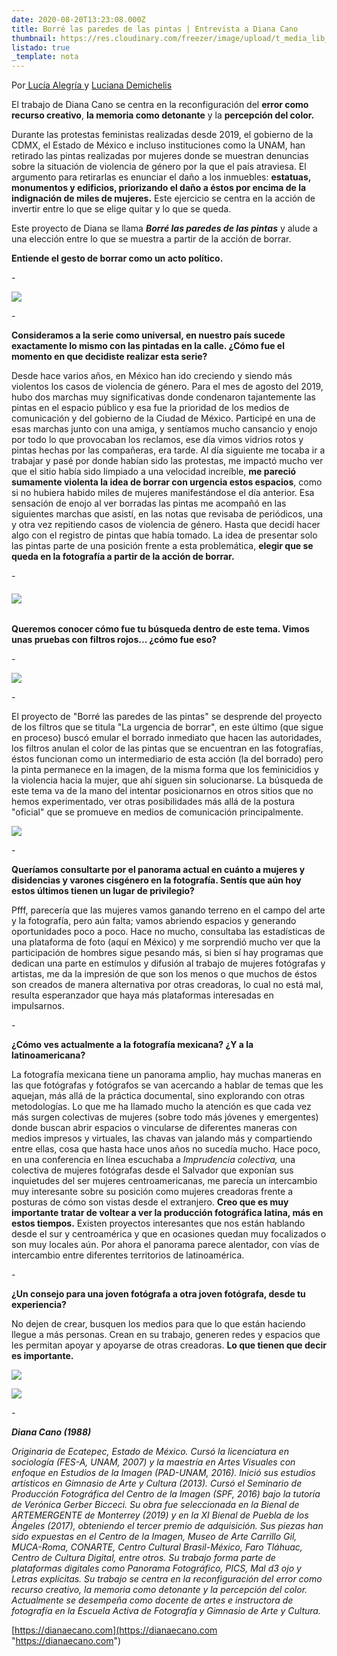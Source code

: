 ```yaml
---
date: 2020-08-20T13:23:08.000Z
title: Borré las paredes de las pintas | Entrevista a Diana Cano
thumbnail: https://res.cloudinary.com/freezer/image/upload/t_media_lib_thumb/v1597933284/2020/image99999ddsdds_erlqkr.png
listado: true
_template: nota
---
```


Por[ Lucía Alegría ](https://www.instagram.com/lanadediamante/)y [Luciana Demichelis](https://www.instagram.com/demichelisluciana/)

El trabajo de Diana Cano se centra en la reconfiguración del **error como recurso creativo**, **la memoria como detonante** y la **percepción del color.**

Durante las protestas feministas realizadas desde 2019, el gobierno de la CDMX, el Estado de México e incluso instituciones como la UNAM, han retirado las pintas realizadas por mujeres donde se muestran denuncias sobre la situación de violencia de género por la que el país atraviesa. El argumento para retirarlas es enunciar el daño a los inmuebles: **estatuas, monumentos y edificios, priorizando el daño a éstos por encima de la indignación de miles de mujeres.** Este ejercicio se centra en la acción de invertir entre lo que se elige quitar y lo que se queda.

Este proyecto de Diana se llama **_Borré las paredes de las pintas_** y alude a una elección entre lo que se muestra a partir de la acción de borrar.

**Entiende el gesto de borrar como un acto político.**

\-

![](https://res.cloudinary.com/freezer/c_limit,w_1280,h_920/v1597931369/2020/__k1sk5q.png)

\-

**Consideramos a la serie como universal, en nuestro país sucede exactamente lo mismo con las pintadas en la calle. ¿Cómo fue el momento en que decidiste realizar esta serie?**

Desde hace varios años, en México han ido creciendo y siendo más violentos los casos de violencia de género. Para el mes de agosto del 2019, hubo dos marchas muy significativas donde condenaron tajantemente las pintas en el espacio público y esa fue la prioridad de los medios de comunicación y del gobierno de la Ciudad de México. Participé en una de esas marchas junto con una amiga, y sentíamos mucho cansancio y enojo por todo lo que provocaban los reclamos, ese día vimos vidrios rotos y pintas hechas por las compañeras, era tarde. Al día siguiente me tocaba ir a trabajar y pasé por donde habían sido las protestas, me impactó mucho ver que el sitio había sido limpiado a una velocidad increíble, **me pareció sumamente violenta la idea de borrar con urgencia estos espacios**, como si no hubiera habido miles de mujeres manifestándose el día anterior. Esa sensación de enojo al ver borradas las pintas me acompañó en las siguientes marchas que asistí, en las notas que revisaba de periódicos, una y otra vez repitiendo casos de violencia de género. Hasta que decidí hacer algo con el registro de pintas que había tomado. La idea de presentar solo las pintas parte de una posición frente a esta problemática, **elegir que se queda en la fotografía a partir de la acción de borrar.**

\-

###### ![](http://www.dianaecano.com/wp-content/uploads/2020/06/17-1536x1024.jpg)

**Queremos conocer cómo fue tu búsqueda dentro de este tema. Vimos unas pruebas con filtros rojos... ¿cómo fue eso?**

\-

![](http://www.dianaecano.com/wp-content/uploads/2020/06/URGENCIA-DE-BORRAR.gif)

\-

El proyecto de "Borré las paredes de las pintas" se desprende del proyecto de los filtros que se titula "La urgencia de borrar", en este último (que sigue en proceso) buscó emular el borrado inmediato que hacen las autoridades, los filtros anulan el color de las pintas que se encuentran en las fotografías, éstos funcionan como un intermediario de esta acción (la del borrado) pero la pinta permanece en la imagen, de la misma forma que los feminicidios y la violencia hacia la mujer, que ahí siguen sin solucionarse. La búsqueda de este tema va de la mano del intentar posicionarnos en otros sitios que no hemos experimentado, ver otras posibilidades más allá de la postura "oficial" que se promueve en medios de comunicación principalmente.

![](http://www.dianaecano.com/wp-content/uploads/2020/06/9-1536x1024.jpg)

\- 

**Queríamos consultarte por el panorama actual en cuánto a mujeres y disidencias y varones cisgénero en la fotografía. Sentís que aún hoy estos últimos tienen un lugar de privilegio?**

Pfff, parecería que las mujeres vamos ganando terreno en el campo del arte y la fotografía, pero aún falta; vamos abriendo espacios y generando oportunidades poco a poco. Hace no mucho, consultaba las estadísticas de una plataforma de foto (aquí en México) y me sorprendió mucho ver que la participación de hombres sigue pesando más, si bien sí hay programas que dedican una parte en estímulos y difusión al trabajo de mujeres fotógrafas y artistas, me da la impresión de que son los menos o que muchos de éstos son creados de manera alternativa por otras creadoras, lo cual no está mal, resulta esperanzador que haya más plataformas interesadas en impulsarnos.

\- 

**¿Cómo ves actualmente a la fotografía mexicana? ¿Y a la latinoamericana?**

La fotografía mexicana tiene un panorama amplio, hay muchas maneras en las que fotógrafas y fotógrafos se van acercando a hablar de temas que les aquejan, más allá de la práctica documental, sino explorando con otras metodologías. Lo que me ha llamado mucho la atención es que cada vez más surgen colectivas de mujeres (sobre todo más jóvenes y emergentes) donde buscan abrir espacios o vincularse de diferentes maneras con medios impresos y virtuales, las chavas van jalando más y compartiendo entre ellas, cosa que hasta hace unos años no sucedía mucho. Hace poco, en una conferencia en línea escuchaba a _Imprudencia colectiva,_ una colectiva de mujeres fotógrafas desde el Salvador que exponían sus inquietudes del ser mujeres centroamericanas, me parecía un intercambio muy interesante sobre su posición como mujeres creadoras frente a posturas de cómo son vistas desde el extranjero. **Creo que es muy importante tratar de voltear a ver la producción fotográfica latina, más en estos tiempos.** Existen proyectos interesantes que nos están hablando desde el sur y centroamérica y que en ocasiones quedan muy focalizados o son muy locales aún. Por ahora el panorama parece alentador, con vías de intercambio entre diferentes territorios de latinoamérica.

\- 

**¿Un consejo para una joven fotógrafa a otra joven fotógrafa, desde tu experiencia?**

No dejen de crear, busquen los medios para que lo que están haciendo llegue a más personas. Crean en su trabajo, generen redes y espacios que les permitan apoyar y apoyarse de otras creadoras. **Lo que tienen que decir es importante.**

![](http://www.dianaecano.com/wp-content/uploads/2020/06/2-1024x683.jpg)

![](http://www.dianaecano.com/wp-content/uploads/2020/06/15-1536x1024.jpg)

\-

**_Diana Cano (1988)_**

_Originaria de Ecatepec, Estado de México. Cursó la licenciatura en sociología (FES-A, UNAM, 2007) y la maestría en Artes Visuales con enfoque en Estudios de la Imagen (PAD-UNAM, 2016). Inició sus estudios artísticos en Gimnasio de Arte y Cultura (2013). Cursó el Seminario de Producción Fotográfica del Centro de la Imagen (SPF, 2016) bajo la tutoría de Verónica Gerber Bicceci. Su obra fue seleccionada en la Bienal de ARTEMERGENTE de Monterrey (2019) y en la XI Bienal de Puebla de los Ángeles (2017), obteniendo el tercer premio de adquisición. Sus piezas han sido expuestas en el Centro de la Imagen, Museo de Arte Carrillo Gil, MUCA-Roma, CONARTE, Centro Cultural Brasil-México, Faro Tláhuac, Centro de Cultura Digital, entre otros. Su trabajo forma parte de plataformas digitales como Panorama Fotográfico, PICS, Mal d3 ojo y Letras explícitas. Su trabajo se centra en la reconfiguración del error como recurso creativo, la memoria como detonante y la percepción del color. Actualmente se desempeña como docente de artes e instructora de fotografía en la Escuela Activa de Fotografía y Gimnasio de Arte y Cultura._

[https://dianaecano.com](https://dianaecano.com "https://dianaecano.com")
